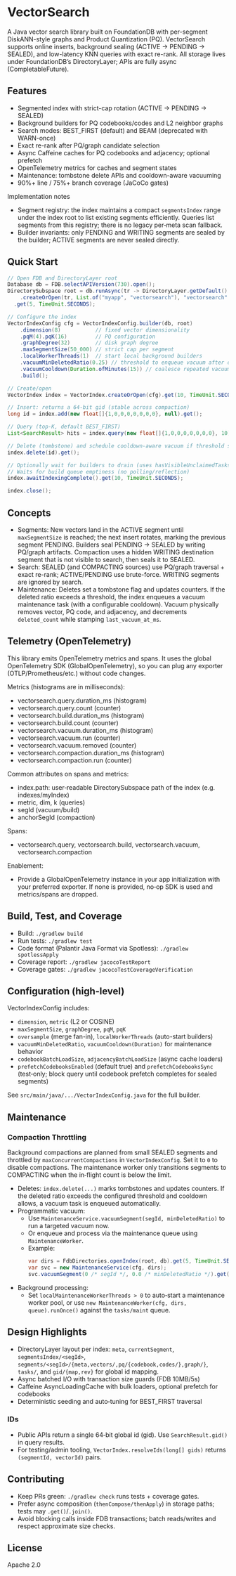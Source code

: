 # VectorSearch

A Java vector search library built on FoundationDB with per-segment DiskANN-style graphs and Product Quantization (PQ). VectorSearch supports online inserts, background sealing (ACTIVE → PENDING → SEALED), and low-latency KNN queries with exact re-rank. All storage lives under FoundationDB’s DirectoryLayer; APIs are fully async (CompletableFuture).

## Features

- Segmented index with strict-cap rotation (ACTIVE → PENDING → SEALED)
- Background builders for PQ codebooks/codes and L2 neighbor graphs
- Search modes: BEST_FIRST (default) and BEAM (deprecated with WARN-once)
- Exact re-rank after PQ/graph candidate selection
- Async Caffeine caches for PQ codebooks and adjacency; optional prefetch
- OpenTelemetry metrics for caches and segment states
- Maintenance: tombstone delete APIs and cooldown-aware vacuuming
- 90%+ line / 75%+ branch coverage (JaCoCo gates)

Implementation notes
- Segment registry: the index maintains a compact `segmentsIndex` range under the index root to list existing segments efficiently. Queries list segments from this registry; there is no legacy per‑meta scan fallback.
- Builder invariants: only PENDING and WRITING segments are sealed by the builder; ACTIVE segments are never sealed directly.

## Quick Start

```java
// Open FDB and DirectoryLayer root
Database db = FDB.selectAPIVersion(730).open();
DirectorySubspace root = db.runAsync(tr -> DirectoryLayer.getDefault()
    .createOrOpen(tr, List.of("myapp", "vectorsearch"), "vectorsearch".getBytes(StandardCharsets.UTF_8)))
  .get(5, TimeUnit.SECONDS);

// Configure the index
VectorIndexConfig cfg = VectorIndexConfig.builder(db, root)
    .dimension(8)           // fixed vector dimensionality
    .pqM(4).pqK(16)         // PQ configuration
    .graphDegree(32)        // disk graph degree
    .maxSegmentSize(50_000) // strict cap per segment
    .localWorkerThreads(1)  // start local background builders
    .vacuumMinDeletedRatio(0.25) // threshold to enqueue vacuum after deletes
    .vacuumCooldown(Duration.ofMinutes(15)) // coalesce repeated vacuums
    .build();

// Create/open
VectorIndex index = VectorIndex.createOrOpen(cfg).get(10, TimeUnit.SECONDS);

// Insert: returns a 64-bit gid (stable across compaction)
long id = index.add(new float[]{1,0,0,0,0,0,0,0}, null).get();

// Query (top-K, default BEST_FIRST)
List<SearchResult> hits = index.query(new float[]{1,0,0,0,0,0,0,0}, 10).get();

// Delete (tombstone) and schedule cooldown-aware vacuum if threshold satisfied
index.delete(id).get();

// Optionally wait for builders to drain (uses hasVisibleUnclaimedTasks + hasClaimedTasks)
// Waits for build queue emptiness (no polling/reflection)
index.awaitIndexingComplete().get(10, TimeUnit.SECONDS);

index.close();
```

## Concepts

- Segments: New vectors land in the ACTIVE segment until `maxSegmentSize` is reached; the next insert rotates, marking the previous segment PENDING. Builders seal PENDING → SEALED by writing PQ/graph artifacts. Compaction uses a hidden WRITING destination segment that is not visible to search, then seals it to SEALED.
- Search: SEALED (and COMPACTING sources) use PQ/graph traversal + exact re-rank; ACTIVE/PENDING use brute-force. WRITING segments are ignored by search.
- Maintenance: Deletes set a tombstone flag and updates counters. If the deleted ratio exceeds a threshold, the index enqueues a vacuum maintenance task (with a configurable cooldown). Vacuum physically removes vector, PQ code, and adjacency, and decrements `deleted_count` while stamping `last_vacuum_at_ms`.


## Telemetry (OpenTelemetry)

This library emits OpenTelemetry metrics and spans. It uses the global OpenTelemetry SDK (GlobalOpenTelemetry), so you can plug any exporter (OTLP/Prometheus/etc.) without code changes.

Metrics (histograms are in milliseconds):
- vectorsearch.query.duration_ms (histogram)
- vectorsearch.query.count (counter)
- vectorsearch.build.duration_ms (histogram)
- vectorsearch.build.count (counter)
- vectorsearch.vacuum.duration_ms (histogram)
- vectorsearch.vacuum.run (counter)
- vectorsearch.vacuum.removed (counter)
- vectorsearch.compaction.duration_ms (histogram)
- vectorsearch.compaction.run (counter)

Common attributes on spans and metrics:
- index.path: user‑readable DirectorySubspace path of the index (e.g. indexes/myIndex)
- metric, dim, k (queries)
- segId (vacuum/build)
- anchorSegId (compaction)

Spans:
- vectorsearch.query, vectorsearch.build, vectorsearch.vacuum, vectorsearch.compaction

Enablement:
- Provide a GlobalOpenTelemetry instance in your app initialization with your preferred exporter. If none is provided, no‑op SDK is used and metrics/spans are dropped.

## Build, Test, and Coverage

- Build: `./gradlew build`
- Run tests: `./gradlew test`
- Code format (Palantir Java Format via Spotless): `./gradlew spotlessApply`
- Coverage report: `./gradlew jacocoTestReport`
- Coverage gates: `./gradlew jacocoTestCoverageVerification`

## Configuration (high-level)

VectorIndexConfig includes:
- `dimension`, `metric` (L2 or COSINE)
- `maxSegmentSize`, `graphDegree`, `pqM`, `pqK`
- `oversample` (merge fan-in), `localWorkerThreads` (auto-start builders)
- `vacuumMinDeletedRatio`, `vacuumCooldown(Duration)` for maintenance behavior
- `codebookBatchLoadSize`, `adjacencyBatchLoadSize` (async cache loaders)
- `prefetchCodebooksEnabled` (default true) and `prefetchCodebooksSync` (test‑only; block query until codebook prefetch completes for sealed segments)

See `src/main/java/.../VectorIndexConfig.java` for the full builder.

## Maintenance

### Compaction Throttling

Background compactions are planned from small SEALED segments and throttled by `maxConcurrentCompactions` in `VectorIndexConfig`. Set it to `0` to disable compactions. The maintenance worker only transitions segments to COMPACTING when the in‑flight count is below the limit.

- Deletes: `index.delete(...)` marks tombstones and updates counters. If the deleted ratio exceeds the configured threshold and cooldown allows, a vacuum task is enqueued automatically.
- Programmatic vacuum:
  - Use `MaintenanceService.vacuumSegment(segId, minDeletedRatio)` to run a targeted vacuum now.
  - Or enqueue and process via the maintenance queue using `MaintenanceWorker`.
  - Example:
    ```java
    var dirs = FdbDirectories.openIndex(root, db).get(5, TimeUnit.SECONDS);
    var svc = new MaintenanceService(cfg, dirs);
    svc.vacuumSegment(0 /* segId */, 0.0 /* minDeletedRatio */).get(10, TimeUnit.SECONDS);
    ```
- Background processing:
  - Set `localMaintenanceWorkerThreads > 0` to auto‑start a maintenance worker pool, or use `new MaintenanceWorker(cfg, dirs, queue).runOnce()` against the `tasks/maint` queue.

## Design Highlights

 - DirectoryLayer layout per index: `meta`, `currentSegment`, `segmentsIndex/<segId>`, `segments/<segId>/{meta,vectors/,pq/{codebook,codes/},graph/}`, `tasks/`, and `gid/{map,rev}` for global id mapping.
- Async batched I/O with transaction size guards (FDB 10MB/5s)
- Caffeine AsyncLoadingCache with bulk loaders, optional prefetch for codebooks
- Deterministic seeding and auto‑tuning for BEST_FIRST traversal

### IDs

- Public APIs return a single 64‑bit global id (gid). Use `SearchResult.gid()` in query results.
- For testing/admin tooling, `VectorIndex.resolveIds(long[] gids)` returns `(segmentId, vectorId)` pairs.

## Contributing

- Keep PRs green: `./gradlew check` runs tests + coverage gates.
- Prefer async composition (`thenCompose/thenApply`) in storage paths; tests may `.get()`/`.join()`.
- Avoid blocking calls inside FDB transactions; batch reads/writes and respect approximate size checks.

## License

Apache 2.0

